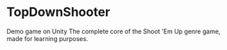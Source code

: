 # TopDownShooter
Demo game on Unity
The complete core of the Shoot 'Em Up genre game, made for learning purposes.
